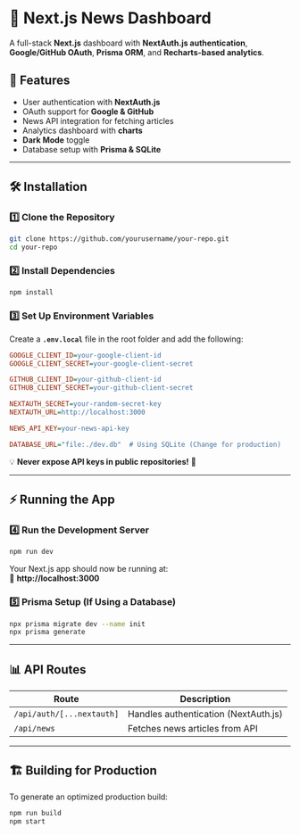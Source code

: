 # 📰 Next.js News Dashboard

A full-stack **Next.js** dashboard with **NextAuth.js authentication**, **Google/GitHub OAuth**, **Prisma ORM**, and **Recharts-based analytics**.

## 🚀 Features
- User authentication with **NextAuth.js**
- OAuth support for **Google & GitHub**
- News API integration for fetching articles
- Analytics dashboard with **charts**
- **Dark Mode** toggle
- Database setup with **Prisma & SQLite**

---

## 🛠️ Installation

### 1️⃣ Clone the Repository
```sh
git clone https://github.com/yourusername/your-repo.git
cd your-repo
```

### 2️⃣ Install Dependencies
```sh
npm install
```

### 3️⃣ Set Up Environment Variables
Create a **`.env.local`** file in the root folder and add the following:

```ini
GOOGLE_CLIENT_ID=your-google-client-id
GOOGLE_CLIENT_SECRET=your-google-client-secret

GITHUB_CLIENT_ID=your-github-client-id
GITHUB_CLIENT_SECRET=your-github-client-secret

NEXTAUTH_SECRET=your-random-secret-key
NEXTAUTH_URL=http://localhost:3000

NEWS_API_KEY=your-news-api-key

DATABASE_URL="file:./dev.db"  # Using SQLite (Change for production)
```

💡 **Never expose API keys in public repositories!** 🚨

---

## ⚡ Running the App

### 4️⃣ Run the Development Server
```sh
npm run dev
```
Your Next.js app should now be running at:  
🔗 **http://localhost:3000**

### 5️⃣ Prisma Setup (If Using a Database)
```sh
npx prisma migrate dev --name init
npx prisma generate
```

---

## 📊 API Routes
| Route                     | Description                          |
|---------------------------|--------------------------------------|
| `/api/auth/[...nextauth]` | Handles authentication (NextAuth.js) |
| `/api/news`               | Fetches news articles from API      |

---

## 🏗️ Building for Production
To generate an optimized production build:
```sh
npm run build
npm start
```



